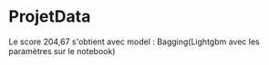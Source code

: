 # ProjetData

Le score 204,67 s'obtient avec model : Bagging(Lightgbm avec les paramètres sur le notebook)
